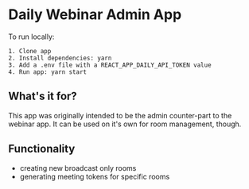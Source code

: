 # Daily Webinar Admin App

To run locally:

```
1. Clone app
2. Install dependencies: yarn
3. Add a .env file with a REACT_APP_DAILY_API_TOKEN value
4. Run app: yarn start
```

## What's it for?

This app was originally intended to be the admin counter-part to the webinar app. It can be used on it's own for room management, though.

## Functionality

- creating new broadcast only rooms
- generating meeting tokens for specific rooms
